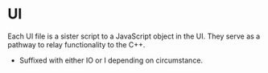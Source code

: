 # UI
Each UI file is a sister script to a JavaScript object in the UI. They serve as a pathway to relay functionality to the C++.

* Suffixed with either IO or I depending on circumstance.